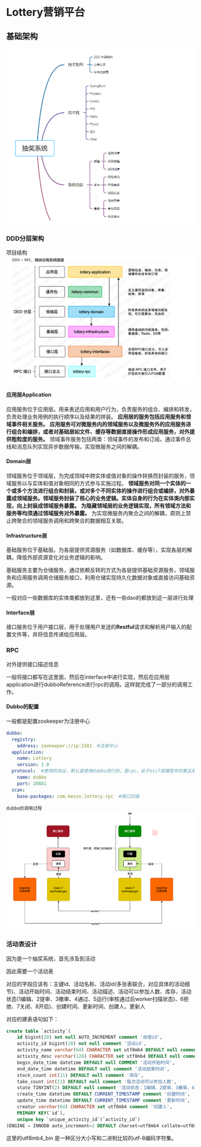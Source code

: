 # Lottery营销平台

## 基础架构

![img.png](img.png)
### DDD分层架构
项目结构
![img_2.png](img_2.png)

#### 应用层Application

应用服务位于应用层。用来表述应用和用户行为，负责服务的组合、编排和转发，负责处理业务用例的执行顺序以及结果的拼装。
**应用层的服务包括应用服务和领域事件相关服务。**
**应用服务可对微服务内的领域服务以及微服务外的应用服务进行组合和编排，或者对基础层如文件、缓存等数据直接操作形成应用服务，对外提供粗粒度的服务。**
领域事件服务包括两类：领域事件的发布和订阅。通过事件总线和消息队列实现异步数据传输，实现微服务之间的解耦。

#### Domain层

领域服务位于领域层，为完成领域中跨实体或值对象的操作转换而封装的服务，领域服务以与实体和值对象相同的方式参与实施过程。
**领域服务对同一个实体的一个或多个方法进行组合和封装，或对多个不同实体的操作进行组合或编排，对外暴露成领域服务。领域服务封装了核心的业务逻辑。实体自身的行为在实体类内部实现，向上封装成领域服务暴露。**
**为隐藏领域层的业务逻辑实现，所有领域方法和服务等均须通过领域服务对外暴露。**
为实现微服务内聚合之间的解耦，原则上禁止跨聚合的领域服务调用和跨聚合的数据相互关联。

#### Infrastructure层

基础服务位于基础层。为各层提供资源服务（如数据库、缓存等），实现各层的解耦，降低外部资源变化对业务逻辑的影响。

基础服务主要为仓储服务，通过依赖反转的方式为各层提供基础资源服务，领域服务和应用服务调用仓储服务接口，利用仓储实现持久化数据对象或直接访问基础资源。

一般对应一些数据库的实体类都放到这里，还有一些dao的都放到这一层进行处理

#### Interface层

接口服务位于用户接口层，用于处理用户发送的**Restful**请求和解析用户输入的配置文件等，并将信息传递给应用层。

### RPC

对外提供接口描述信息

一般将接口都写在这里面，然后在interface中进行实现，然后在应用层application进行dubboReference进行rpc的调用。这样就完成了一部分的调用工作。

#### Dubbo的配置

一般都是配置zookeeper为注册中心

```yaml
dubbo:
  registry:
    address: zookeeper://ip:2181  #注册中心
  application:
    name: Lottery
    version: 1.0
  protocol:  #使用的协议，默认是使用dubbo进行的，是rpc，处于osi7层模型中的第五层。也可以rmi远程调用，或者http等方式进行调用
    name: dubbo
    port: 20881
  scan:
    base-packages: com.kevin.lottery.rpc  #接口扫描
```

`dubbo的调用过程`
![img_1.png](img_1.png)

### 活动表设计

因为是一个抽奖系统，首先涉及到活动

因此需要一个活动表

对应的字段应该有：主键id、活动名称、活动id(多张表联合，对应具体的活动细节)、活动开始时间、活动结束时间、活动描述、活动可以参加人数、库存、活动状态(1编辑、2提审、3撤审、4通过、5运行(审核通过后worker扫描状态)、6拒绝、7关闭、8开启)、创建时间、更新时间、创建人、更新人



对应的建表语句如下：

```sql
create table `activity`(
	id bigint(20) not null AUTO_INCREMENT comment '自增id',
	activity_id bigint(20) not null comment '活动id',
	activity_name varchar(64) CHARACTER set utf8mb4 DEFAULT null comment '活动名称',
	activity_desc varchar(128) CHARACTER set utf8mb4 DEFAULT null comment '活动描述',
	begin_date_time datetime DEFAULT null COMMENT '活动开始时间',
	end_date_time datetime DEFAULT null comment '活动结束时间',
	stock_count int(11) DEFAULT null comment '库存',
	take_count int(11) DEFAULT null comment '每次活动可以参加人数',
	state TINYINT(2) DEFAULT null comment '活动状态：1编辑、2提审、3撤审、4通过、5运行(审核通过后worker扫描状态)、6拒绝、7关闭、8开启',
	create_time datetime DEFAULT CURRENT_TIMESTAMP comment '创建时间',
	update_time datetime DEFAULT CURRENT_TIMESTAMP comment '更新时间',
	creator varchar(64) CHARACTER set utf8mb4 comment '创建人',
	PRIMARY KEY(`id`),
	unique key `unique_activity_id`(`activity_id`)
)ENGINE = INNODB auto_increment=2 DEFAULT charset=utf8mb4 collate=utf8mb4_bin comment ='活动配置';
```

这里的utf8mb4_bin 是一种区分大小写和二进制比较的utf-8编码字符集。



